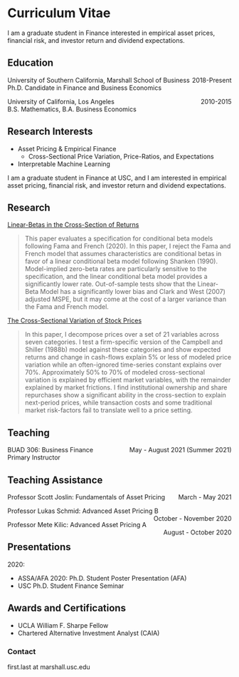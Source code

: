 # Curriculum Vitae

I am a graduate student in Finance interested in empirical asset prices, financial risk, and investor return and dividend expectations.

## Education
<p style="text-align:left;">
    University of Southern California, Marshall School of Business
    <span style="float:right;">
        2018-Present
    </span>
<br>Ph.D. Candidate in Finance and Business Economics</p>


<p style="text-align:left;">
    University of California, Los Angeles
    <span style="float:right;">
        2010-2015
    </span>
<br>B.S. Mathematics, B.A. Business Economics</p>

## Research Interests
- Asset Pricing & Empirical Finance
  - Cross-Sectional Price Variation, Price-Ratios, and Expectations
- Interpretable Machine Learning
  
I am a graduate student in Finance at USC, and I am interested in empirical asset pricing, financial risk, and investor return and dividend expectations.


## Research
[Linear-Betas in the Cross-Section of Returns](https://papers.ssrn.com/sol3/papers.cfm?abstract_id=3522641)
> This paper evaluates a specification for conditional beta models following Fama and French (2020). In this paper, I reject the Fama and French model that assumes characteristics are conditional betas in favor of a linear conditional beta model following Shanken (1990). Model-implied zero-beta rates are particularly sensitive to the specification, and the linear conditional beta model provides a significantly lower rate. Out-of-sample tests show that the Linear-Beta Model has a significantly lower bias and Clark and West (2007) adjusted MSPE, but it may come at the cost of a larger variance than the Fama and French model.



[The Cross-Sectional Variation of Stock Prices](https://papers.ssrn.com/sol3/papers.cfm?abstract_id=3759410)
> In this paper, I decompose prices over a set of 21 variables across seven categories. I test a firm-specific version of the Campbell and Shiller (1988b) model against these categories and show expected returns and change in cash-flows explain 5% or less of modeled price variation while an often-ignored time-series constant explains over 70%. Approximately 50% to 70% of modeled cross-sectional variation is explained by efficient market variables, with the remainder explained by market frictions. I find institutional ownership and share repurchases show a significant ability in the cross-section to explain next-period prices, while transaction costs and some traditional market risk-factors fail to translate well to a price setting.

## Teaching
<p style="text-align:left;">
    BUAD 306: Business Finance
    <span style="float:right;">
        May - August 2021 (Summer 2021)
    </span>
<br>Primary Instructor</p>

## Teaching Assistance
<p style="text-align:left;">
    Professor Scott Joslin: Fundamentals of Asset Pricing
    <span style="float:right;">
        March - May 2021
    </span>
</p>

<p style="text-align:left;">
    Professor Lukas Schmid: Advanced Asset Pricing B
    <span style="float:right;">
        October - November 2020
    </span>
</p>

<p style="text-align:left;">
    Professor Mete Kilic: Advanced Asset Pricing A
    <span style="float:right;">
        August - October 2020
    </span>
</p>

## Presentations
2020:
- ASSA/AFA 2020: Ph.D. Student Poster Presentation (AFA)
- USC Ph.D. Student Finance Seminar

## Awards and Certifications
- UCLA William F. Sharpe Fellow
- Chartered Alternative Investment Analyst (CAIA)

### Contact
first.last at marshall.usc.edu
